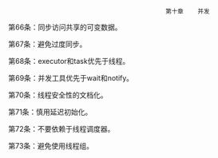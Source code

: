                                                 第十章    并发
第66条：同步访问共享的可变数据。

第67条：避免过度同步。

第68条：executor和task优先于线程。

第69条：并发工具优先于wait和notify。

第70条：线程安全性的文档化。

第71条：慎用延迟初始化。

第72条：不要依赖于线程调度器。

第73条：避免使用线程组。